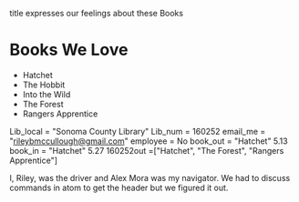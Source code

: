 title expresses our feelings about these Books
# Books We Love

* Hatchet
* The Hobbit
* Into the Wild
* The Forest
* Rangers Apprentice

Lib_local = "Sonoma County Library"
Lib_num = 160252
email_me = "rileybmccullough@gmail.com"
employee = No
book_out = "Hatchet" 5.13
book_in = "Hatchet" 5.27
160252out =["Hatchet", "The Forest", "Rangers Apprentice"]

I, Riley, was the driver and Alex Mora was my navigator.  We had to discuss commands in atom to get the header but we figured it out.
